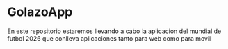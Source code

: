 # GolazoApp
En este repositorio estaremos llevando a cabo la aplicacion del mundial de futbol 2026 que conlleva aplicaciones tanto para web como para movil

